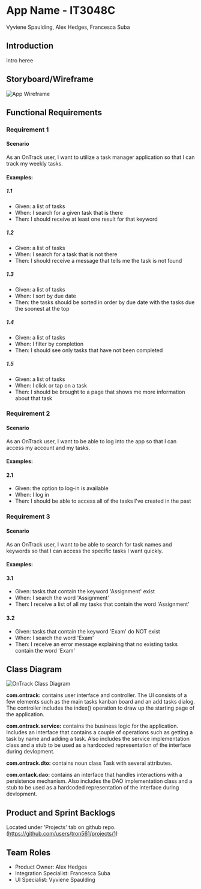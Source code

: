 # App Name - IT3048C
Vyviene Spaulding, Alex Hedges, Francesca Suba
## Introduction
intro heree
## Storyboard/Wireframe
![App Wireframe](https://github.com/francescasuba/OnTrack/blob/51d2663064a31c8414e6fd7cecd241bf2d00d953/storyboard.png)
## Functional Requirements
### Requirement 1
#### Scenario
As an OnTrack user, I want to utilize a task manager application so that I can track my weekly tasks. 
#### Examples:
##### 1.1
- Given: a list of tasks 
- When: I search for a given task that is there 
- Then: I should receive at least one result for that keyword 
##### 1.2
- Given: a list of tasks 
- When: I search for a task that is not there 
- Then: I should receive a message that tells me the task is not found 
##### 1.3
- Given: a list of tasks 
- When: I sort by due date 
- Then: the tasks should be sorted in order by due date with the tasks due the soonest at the top 
##### 1.4
- Given: a list of tasks 
- When: I filter by completion 
- Then: I should see only tasks that have not been completed 
##### 1.5
- Given: a list of tasks 
- When: I click or tap on a task 
- Then: I should be brought to a page that shows me more information about that task 
### Requirement 2
#### Scenario
As an OnTrack user, I want to be able to log into the app so that I can access my account and my tasks.
#### Examples:
#### 2.1
- Given: the option to log-in is available
- When: I log in
- Then: I should be able to access all of the tasks I've created in the past
### Requirement 3
#### Scenario
As an OnTrack user, I want to be able to search for task names and keywords so that I can access the specific tasks I want quickly.
#### Examples:
#### 3.1
- Given: tasks that contain the keyword 'Assignment' exist
- When: I search the word 'Assignment'
- Then: I receive a list of all my tasks that contain the word 'Assignment'
#### 3.2
- Given: tasks that contain the keyword 'Exam' do NOT exist
- When: I search the word 'Exam'
- Then: I receive an error message explaining that no existing tasks contain the word 'Exam'

## Class Diagram
![OnTrack Class Diagram](https://github.com/francescasuba/OnTrack/blob/78ccd194ab1f1cda02d203638572429308269c1f/OnTrack%20Class%20Diagram.png)

**com.ontrack:** contains user interface and controller. The UI consists of a few elements such as the main tasks kanban board and an add tasks dialog. The controller includes the index() operation to draw up the starting page of the application.

**com.ontrack.service:** contains the business logic for the application. Includes an interface that contains a couple of operations such as getting a task by name and adding a task. Also includes the service implementation class and a stub to be used as a hardcoded representation of the interface during devlopment.

**com.ontrack.dto:** contains noun class Task with several attributes.

**com.ontack.dao:** contains an interface that handles interactions with a persistence mechanism. Also includes the DAO implementation class and a stub to be used as a hardcoded representation of the interface during devlopment.

## Product and Sprint Backlogs
Located under 'Projects' tab on github repo.
(https://github.com/users/tron561/projects/1)

## Team Roles
- Product Owner: Alex Hedges
- Integration Specialist: Francesca Suba
- UI Specialist: Vyviene Spaulding
